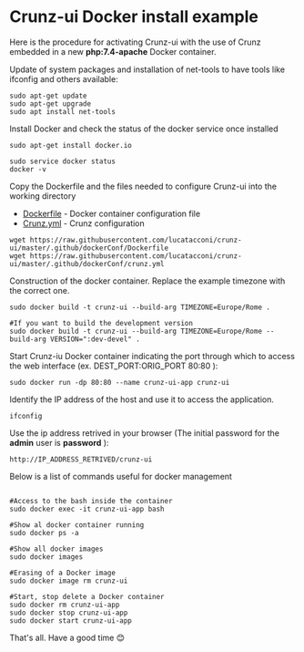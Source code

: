 # Crunz-ui Docker install example

Here is the procedure for activating Crunz-ui with the use of Crunz embedded in a new **php:7.4-apache** Docker container.

Update of system packages and installation of net-tools to have tools like ifconfig and others available:

```
sudo apt-get update
sudo apt-get upgrade
sudo apt install net-tools
```

Install Docker and check the status of the docker service once installed

```
sudo apt-get install docker.io

sudo service docker status
docker -v

```

Copy the Dockerfile and the files needed to configure Crunz-ui into the working directory

- [Dockerfile](dockerConf/Dockerfile) - Docker container configuration file
- [Crunz.yml](dockerConf/crunz.yml) - Crunz configuration

```
wget https://raw.githubusercontent.com/lucatacconi/crunz-ui/master/.github/dockerConf/Dockerfile
wget https://raw.githubusercontent.com/lucatacconi/crunz-ui/master/.github/dockerConf/crunz.yml

```

Construction of the docker container. Replace the example timezone with the correct one.

```
sudo docker build -t crunz-ui --build-arg TIMEZONE=Europe/Rome .

#If you want to build the development version
sudo docker build -t crunz-ui --build-arg TIMEZONE=Europe/Rome --build-arg VERSION=":dev-devel" .

```

Start Crunz-iu Docker container indicating the port through which to access the web interface (ex. DEST_PORT:ORIG_PORT 80:80 ):

```
sudo docker run -dp 80:80 --name crunz-ui-app crunz-ui

```

Identify the IP address of the host and use it to access the application.

```
ifconfig
```

Use the ip address retrived in your browser (The initial password for the **admin** user is **password** ):

```
http://IP_ADDRESS_RETRIVED/crunz-ui
```

Below is a list of commands useful for docker management

```

#Access to the bash inside the container
sudo docker exec -it crunz-ui-app bash

#Show al docker container running
sudo docker ps -a

#Show all docker images
sudo docker images

#Erasing of a Docker image
sudo docker image rm crunz-ui

#Start, stop delete a Docker container
sudo docker rm crunz-ui-app
sudo docker stop crunz-ui-app
sudo docker start crunz-ui-app

```

That's all. Have a good time :blush:
